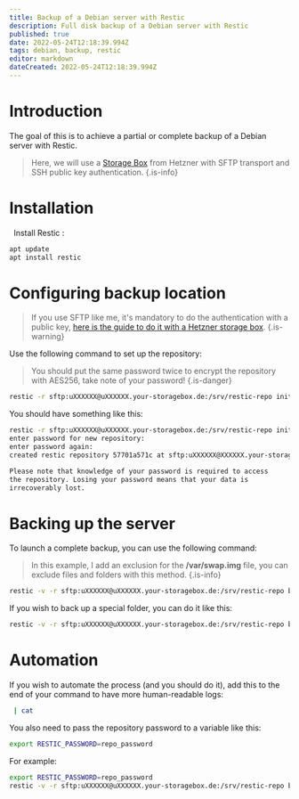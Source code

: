 ```yaml
---
title: Backup of a Debian server with Restic
description: Full disk backup of a Debian server with Restic
published: true
date: 2022-05-24T12:18:39.994Z
tags: debian, backup, restic
editor: markdown
dateCreated: 2022-05-24T12:18:39.994Z
---
```


# Introduction

The goal of this is to achieve a partial or complete backup of a Debian server with Restic.

> Here, we will use a [Storage Box](https://www.hetzner.com/storage/storage-box) from Hetzner with SFTP transport and SSH public key authentication.
{.is-info}


# Installation

 
Install Restic :

```bash
apt update
apt install restic
```

# Configuring backup location

> If you use SFTP like me, it's mandatory to do the authentication with a public key, [here is the guide to do it with a Hetzner storage box](https://docs.hetzner.com/robot/storage-box/backup-space-ssh-keys/).
{.is-warning}


Use the following command to set up the repository:
>You should put the same password twice to encrypt the repository with AES256, take note of your password!
{.is-danger}
```bash
restic -r sftp:uXXXXXX@uXXXXXX.your-storagebox.de:/srv/restic-repo init
```

You should have something like this: 
```bash
restic -r sftp:uXXXXXX@uXXXXXX.your-storagebox.de:/srv/restic-repo init
enter password for new repository:
enter password again:
created restic repository 57701a571c at sftp:uXXXXXX@XXXXXX.your-storagebox.de:/srv/restic-repo

Please note that knowledge of your password is required to access
the repository. Losing your password means that your data is
irrecoverably lost.
```


# Backing up the server

To launch a complete backup, you can use the following command:

> In this example, I add an exclusion for the **/var/swap.img** file, you can exclude files and folders with this method.
{.is-info}
```bash
restic -v -r sftp:uXXXXXX@uXXXXXX.your-storagebox.de:/srv/restic-repo backup --exclude /var/swap.img --one-file-system /
```

If you wish to back up a special folder, you can do it like this:

```bash
restic -v -r sftp:uXXXXXX@uXXXXXX.your-storagebox.de:/srv/restic-repo backup /var/www/
```

# Automation

If you wish to automate the process (and you should do it), add this to the end of your command to have more human-readable logs:
```bash
 | cat
```

You also need to pass the repository password to a variable like this:
```bash
export RESTIC_PASSWORD=repo_password
```

For example: 

```bash
export RESTIC_PASSWORD=repo_password
restic -v -r sftp:uXXXXXX@uXXXXXX.your-storagebox.de:/srv/restic-repo backup --exclude /var/swap.img --one-file-system /  | cat
```